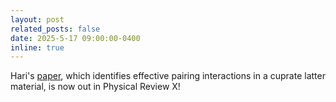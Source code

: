 ```yaml
---
layout: post
related_posts: false
date: 2025-5-17 09:00:00-0400
inline: true
---
```


Hari's [paper](publications/#padma2025beyond), which identifies effective pairing interactions in a cuprate latter material, is now out in Physical Review X!
